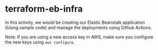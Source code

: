 # terraform-eb-infra
In this activity, we would be creating our Elastic Beanstalk application (Using sample code) and manage the deployments using Github Actions.

Note: If you are using a new access key in AWS, make sure you configure the new keys using `aws configure`.